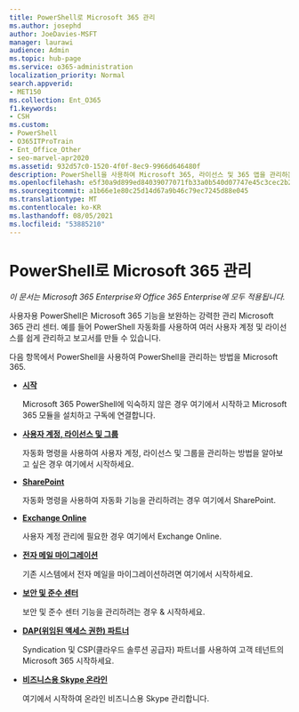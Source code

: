 ```yaml
---
title: PowerShell로 Microsoft 365 관리
ms.author: josephd
author: JoeDavies-MSFT
manager: laurawi
audience: Admin
ms.topic: hub-page
ms.service: o365-administration
localization_priority: Normal
search.appverid:
- MET150
ms.collection: Ent_O365
f1.keywords:
- CSH
ms.custom:
- PowerShell
- O365ITProTrain
- Ent_Office_Other
- seo-marvel-apr2020
ms.assetid: 932d57c0-1520-4f0f-8ec9-9966d646480f
description: PowerShell을 사용하여 Microsoft 365, 라이선스 및 365 앱을 관리하는 방법을 학습합니다.
ms.openlocfilehash: e5f30a9d899ed84039077071fb33a0b540d07747e45c3cec2b2d70fa974eccb9
ms.sourcegitcommit: a1b66e1e80c25d14d67a9b46c79ec7245d88e045
ms.translationtype: MT
ms.contentlocale: ko-KR
ms.lasthandoff: 08/05/2021
ms.locfileid: "53885210"
---
```

# <a name="manage-microsoft-365-with-powershell"></a>PowerShell로 Microsoft 365 관리

*이 문서는 Microsoft 365 Enterprise와 Office 365 Enterprise에 모두 적용됩니다.*

사용자용 PowerShell은 Microsoft 365 기능을 보완하는 강력한 관리 Microsoft 365 관리 센터. 예를 들어 PowerShell 자동화를 사용하여 여러 사용자 계정 및 라이선스를 쉽게 관리하고 보고서를 만들 수 있습니다.

다음 항목에서 PowerShell을 사용하여 PowerShell을 관리하는 방법을 Microsoft 365.
  
- [**시작**](getting-started-with-microsoft-365-powershell.md)

    Microsoft 365 PowerShell에 익숙하지 않은 경우 여기에서 시작하고 Microsoft 365 모듈을 설치하고 구독에 연결합니다.

- [**사용자 계정, 라이선스 및 그룹**](manage-user-accounts-and-licenses-with-microsoft-365-powershell.md)

    자동화 명령을 사용하여 사용자 계정, 라이선스 및 그룹을 관리하는 방법을 알아보고 싶은 경우 여기에서 시작하세요.

- [**SharePoint**](manage-sharepoint-online-with-microsoft-365-powershell.md)

    자동화 명령을 사용하여 자동화 기능을 관리하려는 경우 여기에서 SharePoint.

- [**Exchange Online**](/powershell/exchange/exchange-online-powershell)

    사용자 계정 관리에 필요한 경우 여기에서 Exchange Online.

- [**전자 메일 마이그레이션**](use-powershell-for-email-migration-to-microsoft-365.md)

    기존 시스템에서 전자 메일을 마이그레이션하려면 여기에서 시작하세요.

- [**보안 및 준수 센터**](/powershell/exchange/scc-powershell)

    보안 및 준수 센터 기능을 관리하려는 경우 & 시작하세요.

- [**DAP(위임된 액세스 권한) 파트너**](manage-microsoft-365-with-windows-powershell-for-delegated-access-permissions-dap-p.md)

    Syndication 및 CSP(클라우드 솔루션 공급자) 파트너를 사용하여 고객 테넌트의 Microsoft 365 시작하세요.

- [**비즈니스용 Skype 온라인**](manage-skype-for-business-online-with-microsoft-365-powershell.md)

    여기에서 시작하여 온라인 비즈니스용 Skype 관리합니다.